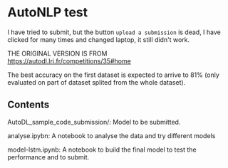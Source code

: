 AutoNLP test
======================================

I have tried to submit, but the button ``upload a submission`` is dead, I have clicked for many times and changed laptop, it still didn't work.

THE ORIGINAL VERSION IS FROM https://autodl.lri.fr/competitions/35#home

The best accuracy on the first dataset is expected to arrive to 81% (only evaluated on part of dataset splited from the whole dataset).

## Contents
AutoDL_sample_code_submission/: Model to be submitted.

analyse.ipybn: A notebook to analyse the data and try different models

model-lstm.ipynb: A notebook to build the final model to test the performance and to submit.


